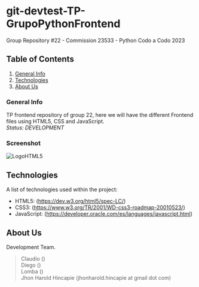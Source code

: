 # git-devtest-TP-GrupoPythonFrontend
Group Repository #22 - Commission 23533 - Python Codo a Codo 2023

## Table of Contents
1. [General Info](#general-info)
2. [Technologies](#technologies)
3. [About Us](#about-us)

### General Info
TP frontend repository of group 22, here we will have the different Frontend files using HTML5, CSS and JavaScript.<br>
<em>Status: <important>DEVELOPMENT</important></em>

### Screenshot
![LogoHTML5](https://www.w3.org/html/logo/downloads/HTML5_Logo_128.png)

## Technologies
A list of technologies used within the project:
* HTML5: (https://dev.w3.org/html5/spec-LC/) 
* CSS3: (https://www.w3.org/TR/2001/WD-css3-roadmap-20010523/)
* JavaScript: (https://developer.oracle.com/es/languages/javascript.html)

## About Us
Development Team.
> Claudio () <br>
> Diego () <br>
> Lomba () <br>
> Jhon Harold Hincapie (jhonharold.hincapie at gmail dot com)
